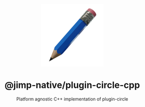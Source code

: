 <div align="center">
  <img width="200" height="200" src="../../assets/jimp_native_logo.png">
  <h1>@jimp-native/plugin-circle-cpp</h1>
  <p>Platform agnostic C++ implementation of plugin-circle</p>
</div>
